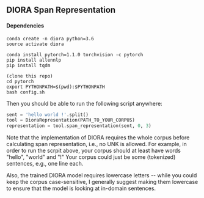 ## DIORA Span Representation

#### Dependencies
```
conda create -n diora python=3.6
source activate diora

conda install pytorch=1.1.0 torchvision -c pytorch
pip install allennlp
pip install tqdm

(clone this repo)
cd pytorch
export PYTHONPATH=$(pwd):$PYTHONPATH
bash config.sh 
```

Then you should be able to run the following script anywhere:
```Python
sent = 'hello world !'.split()
tool = DioraRepresentation(PATH_TO_YOUR_CORPUS)
representation = tool.span_representation(sent, 0, 3)
```

Note that the implementation of DIORA requires the whole corpus before calculating span representation, i.e., no UNK is allowed. 
For example, in order to run the scrpit above, your corpus should at least have words "hello", "world" and "!"
Your corpus could just be some (tokenized) sentences, e.g., one line each. 

Also, the trained DIORA model requires lowercase letters -- while you could keep the corpus case-sensitive, I generally suggest making them lowercase to ensure that the model is looking at in-domain sentences.
